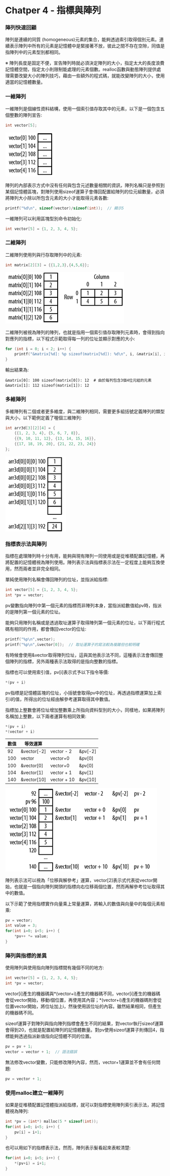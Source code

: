 # Chatper 4 - 指標與陣列
### 陣列快速回顧
陣列是連續的同質 (homogeneous)元素的集合，能夠透過索引取得個別元素。連續表示陣列中所有的元素是記憶體中是緊接著不放，彼此之間不存在空隙，同值是指陣列中的元素型別都相同。

※ 陣列長度是固定不便，宣告陣列時就必須決定陣列的大小，指定太大的長度浪費記憶體空間，指定太小則限制能處理的元素個數。realloc函數與動態陣列提供處理需要改變大小的陣列技巧，藉由一些額外的程式碼，就能改變陣列的大小，使用適當的記憶體數量。

### 一維陣列
一維陣列是個線性資料結構，使用一個索引值存取其中的元素，以下是一個包含五個整數的陣列宣告:
```c
int vector[5];
```

![Figure 4-1](./Fig/Figure4-1.png)

陣列的內部表示方式中沒有任何與包含元述數量相關的資訊，陣列名稱只是參照到某個記憶體區塊，對陣列使用sizeof運算子會傳回配置給陣列的位元組數量，必須將陣列大小除以所包含元素的大小才能取得元素各數:
```c
printf("%d\n", sizeof(vector)/sizeof(int));  // 顯示5
```

一維陣列可以利用區塊型別命令初始化:
```c
int vector[5] = {1, 2, 3, 4, 5};
```

### 二維陣列
二維陣列使用列與行存取陣列中的元素:
```c
int matrix[2][3] = {{1,2,3},{4,5,6}};
```

![Figure 4-2](./Fig/Figure4-2.png)

二維陣列被視為陣列的陣列，也就是指用一個索引值存取陣列元素時，會得到指向對應列的指標，以下程式示範取得每一列的位址並顯示對應的大小:
```c
for (int i = 0; i < 2; i++) {
    printf("&matrix[%d]: %p sizeof(matrix[%d]): %d\n", i, &matrix[i], i, sizeof(matrix[i]));
}
```

輸出結果為:
```shell
&matrix[0]: 100 sizeof(matrix[0]): 12  # 由於每列包含3個4位元組的元素
&matrix[1]: 112 sizeof(matrix[1]): 12
```

### 多維陣列
多維陣列有二個或者更多維度，與二維陣列相同，需要更多組括號定義陣列的類型與大小，以下範例定義了喔個三維陣列:
```c
int arr3d[3][2][4] = {
    {{1, 2, 3, 4}, {5, 6, 7, 8}},
    {{9, 10, 11, 12}, {13, 14, 15, 16}},
    {{17, 18, 19, 20}, {21, 22, 23, 24}}
};
```

![Figure 4-3](./Fig/Figure4-3.png)

### 指標表示法與陣列
指標在處理陣列時十分有用，能夠與現有陣列一同使用或是從堆積配置記憶體，再將配置的記憶體視為陣列使用。陣列表示法與指標表示法在一定程度上能夠互換使用，然而兩者並非完全相同。

單純使用陣列名稱會傳回陣列的位址，並指派給指標:
```c
int vector[5] = {1, 2, 3, 4, 5};
int *pv = vector;
```

pv變數指向陣列中第一個元素的指標而非陣列本身，當指派給數值給pv時，指派的是陣列第一個元素的位址。

能夠只用陣列名稱或是透過取址運算子取得陣列第一個元素的位址，以下兩行程式碼有相同的作用，都會傳回vector的位址:
```c
printf("%p\n",vector);
printf("%p\n",&vector[0]);  // 取址運算子的寫法較為複雜但也較明確
```

有時候會使用&vector取得陣列位址，這與其他表示法不同，這種表示法會傳回整個陣列的指標，另外兩種表示法取得的是指向整數的指標。

指標也可以使用索引值，pv[i]表示式予以下指令等價:
```c
*(pv + i)
```

pv指標是記憶體區塊的位址，小括號會取得pv中的位址，再透過指標運算加上索引i的值，所得出的位址經由解參考運算取得其中數值。

指標加上整數會將位址增加整數乘上所指向資料型別的大小，同樣地，如果將陣列名稱加上整數，以下兩者運算有相同效果:
```c
*(pv + i)
*(vector + i)
```

|數值|等效運算|||
|-|-|-|-|
|92|&vector[-2]|vector - 2|&pv[-2]|pv - 2|
|100|vector|vector+0|&pv[0]|pv|
|100|&vector[0]|vector+0|&pv[0]|pv|
|104|&vector[1]|vector + 1|&pv[1]|pv + 1|
|140|&vector[10]|vector + 10|&pv[10]|pv + 10|

![Figure 4-4](./Fig/Figure4-4.png)

陣列表示法可以視為「位移與解參考」運算，vector[2]表示式代表從vector開始，也就是一個指向陣列開頭的指標向右位移兩個位置，然而再解參考位址取得其中的數值。

以下示範了使用指標實作向量乘上常量運算，將輸入的數值與向量中的每個元素相乘:
```c
pv = vector;
int value = 3;
for(int i=0; i<5; i++) {
    *pv++ *= value;
}
```

### 陣列與指標的差異
使用陣列與使用指向陣列指標間有幾個不同的地方:
```c
int vector[5] = {1, 2, 3, 4, 5};
int *pv = vector;
```

vector[i]產生的機器碼與*(vector+i)產生的機器碼不同，vector[i]產生的機器碼會從vector開始，移動i個位置，再使用其內容；*(vector+i)產生的機器碼則會從位置vector開始，將位址加上i，然後使用該位址的內容。雖然結果相同，但產生的機器碼不同。

sizeof運算子對陣列與指向陣列指標會產生不同的結果，對vector執行sizeof運算會得到20，也就是配置給陣列的記憶體數量。對pv使用sizeof運算子則傳回4，指標能夠透過指派新值指向記憶體不同的位置。

```c
pv = pv + 1;
vector = vector + 1;  // 語法錯誤
```

無法修改vector變數，只能修改陣列內容，然而，vector+1運算並不會有任何問題:
```c
pv = vector + 1;
```

### 使用malloc建立一維陣列
如果是從堆積配置記憶體指派給指標，就可以對指標使用陣列索引表示法，將記憶體視為陣列:
```c
int *pv = (int*) malloc(5 * sizeof(int));
for(int i=0; i<5; i++) {
    pv[i] = i+1;
}
```

也可以用如下的指標表示法，然而，陣列表示髮看起來表較清楚:
```c
for(int i=0; i<5; i++) {
    *(pv+i) = i+1;
}
```